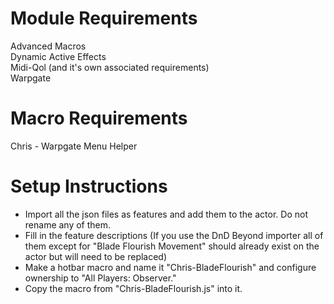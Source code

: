 # Module Requirements  
Advanced Macros  
Dynamic Active Effects  
Midi-Qol (and it's own associated requirements)  
Warpgate  
# Macro Requirements  
Chris - Warpgate Menu Helper  
# Setup Instructions  
- Import all the json files as features and add them to the actor.  Do not rename any of them.  
- Fill in the feature descriptions (If you use the DnD Beyond importer all of them except for "Blade Flourish Movement" should already exist on the actor but will need to be replaced)  
- Make a hotbar macro and name it "Chris-BladeFlourish" and configure ownership to "All Players: Observer."  
- Copy the macro from "Chris-BladeFlourish.js" into it.  